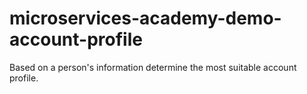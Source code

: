 # microservices-academy-demo-account-profile
Based on a person's information determine the most suitable account profile.
